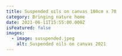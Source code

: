 ```yaml
---
title: Suspended oils on canvas 100cm x 70
category: Bringing nature home
date: 2021-06-11T15:55:00.000Z
isFeatured: false
images:
  - image: susupended.jpeg
    alt: Suspended oils on canvas 2021
---
```

